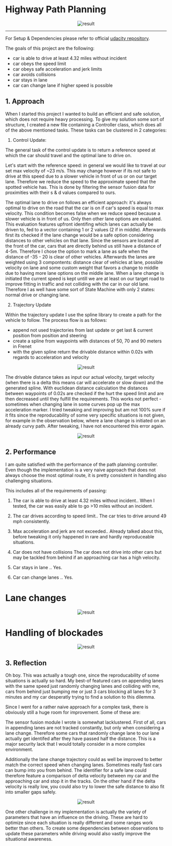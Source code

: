 # Highway Path Planning 

<p align="center">
	<img src="/media/lane_change_showcase.gif" alt="result"
	title="result"  />
</p>

---

For Setup & Dependencies please refer to official [udacity repository](https://github.com/udacity/CarND-Path-Planning-Project).


The goals of this project are the following:
- car is able to drive at least 4.32 miles without incident
- car obeys the speed limit
- car obeys safe acceleration and jerk limits
- car avoids collisions
- car stays in lane
- car can change lane if higher speed is possible

## 1. Approach

When I started this project I wanted to build an efficient and safe solution, which does not require heavy processing. To give my solution some sort of structure, I created a new file containing a Controller class, which does all of the above mentioned tasks. These tasks can be clustered in 2 categories:

1. Control Update:

The general task of the control update is to return a reference speed at which the car should travel and the optimal lane to drive on.

Let's start with the reference speed: in general we would like to travel at our set max velocity of ~23 m/s. This may change however if its not safe to drive at this speed due to a slower vehicle in front of us or on our target lane. Therefore we reduce the speed to the approximate speed that the spotted vehicle has. This is done by filtering the sensor fusion data for proximities with their s & d values compared to ours. 

The optimal lane to drive on follows an efficient approach: it's always optimal to drive on the road that the car is on if car's speed is equal to max velocity. This condition becomes false when we reduce speed because a slower vehicle is in front of us. Only then other lane options are evaluated. This evaluation features upfront identifing which lanes can actually be driven to, fed to a vector containing 1 or 2 values (2 if in middle). Afterwards first its checked if the lane change would be a safe option considering distances to other vehicles on that lane. Since the sensors are located at the front of the car, cars that are directly behind us still have a distance of 4-5m. Therefore I chose the option to mark a lane as safe when the distance of -35 - 20 is clear of other vehicles. Afterwards the lanes are weighted using 3 compontents: distance clear of vehicles at lane, possible velocity on lane and some custom weight that favors a change to middle due to having more lane options on the middle lane. When a lane change is initiated the current speed is kept untill we are at least on our target road to improve fitting in traffic and not colliding with the car in our old lane. Therefore I as well have some sort of State Machine with only 2 states: normal drive or changing lane.

2. Trajectory Update

Within the trajectory update I use the spline library to create a path for the vehicle to follow. The process flow is as follows:
- append not used trajectories from last update or get last & current position from position and steering
- create a spline from waypoints with distances of 50, 70 and 90 meters in Frenet
- with the given spline return the drivable distance within 0.02s with regards to acceleration and velocity

<p align="center">
	<img src="/media/speed_showcase.gif" alt="result"
	title="result"  />
</p>

The drivable distance takes as input our actual velocity, target velocity (when there is a delta this means car will accelerate or slow down) and the generated spline. With euclidean distance calculation the distances between waypoints of 0.02s are checked if the hurt the speed limit and are then decreased until they fulfill the requirements. This works not perfect - sometimes when changing lane in some curves pop up the max acceleration marker. I tried tweaking and improving but am not 100% sure if it fits since the reproducability of some very specific situations is not given, for example in the observation below, where a lane change is initiated on an already curvy path. After tweaking, I have not encountered this error again.

<p align="center">
	<img src="/media/max_acceleration_error.gif" alt="result"
	title="result"  />
</p>


## 2. Performance

I am quite satisfied with the performance of the path planning controller. Even though the implementation is a very naive approach that does not always choose the most optimal route, it is pretty consistent in handling also challenging situations. 

This includes all of the requirements of passing:

1. The car is able to drive at least 4.32 miles without incident..
When I tested, the car was easily able to go >10 miles without an incident.

2. The car drives according to speed limit..
The car tries to drive around 49 mph consistently.

3. Max acceleration and jerk are not exceeded..
Already talked about this, before tweaking it only happened in rare and hardly reproduceable situations.

4. Car does not have collisions
The car does not drive into other cars but may be tackled from behind if an approaching car has a high velocity. 

5. Car stays in lane ..
Yes.

6. Car can change lanes ..
Yes.


# Lane changes
<p align="center">
	<img src="/media/lane_change_showcase.gif" alt="result"
	title="result"  />
</p>


# Handling of blockades 
<p align="center">
	<img src="/media/blockades_showcase.gif" alt="result"
	title="result"  />
</p>


## 3. Reflection

Oh boy. This was actually a tough one, since the reproducability of some situations is actually so hard. My best-of featured cars on appending lanes with the same speed just randomly changing lanes and colliding with me, cars from behind just bumping me or just 3 cars blocking all lanes for 3 minutes and my car desperatly trying to find a solution to this dilemma. 

Since I went for a rather naive approach for a complex task, there is obviously still a huge room for improvement. Some of these are:

The sensor fusion module I wrote is somewhat lacklustered. First of all, cars in appending lanes are not tracked constantly, but only when considering a lane change. Therefore some cars that randomly change lane to our lane actually get identifed after they have passed half the distance. This is a major security lack that I would totally consider in a more complex environment. 


Additionally the lane change trajectory could as well be improved to better match the correct speed when changing lanes. Sometimes really fast cars can bump into you from behind. The identifier for a safe lane could therefore feature a comparison of delta velocity between my car and the approaching car and stop it in the tracks. On the other hand if the delta velocity is really low, you could also try to lower the safe distance to also fit into smaller gaps safely. 

<p align="center">
	<img src="/media/accident_showcase.gif" alt="result"
	title="result"  />
</p>


One other challenge in my implementation is actually the variety of parameters that have an influence on the driving. These are hard to optimize since each situation is really different and some ranges work better than others. To create some dependencies between observations to update these parameters while driving would also vastly improve the situational awareness. 







